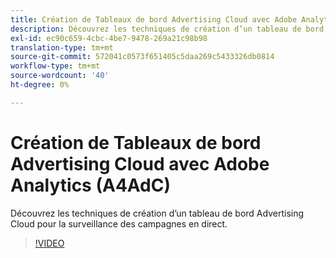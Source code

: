 ```yaml
---
title: Création de Tableaux de bord Advertising Cloud avec Adobe Analytics
description: Découvrez les techniques de création d’un tableau de bord Advertising Cloud pour la surveillance des campagnes en direct
exl-id: ec90c659-4cbc-4be7-9478-269a21c98b98
translation-type: tm+mt
source-git-commit: 572041c0573f651405c5daa269c5433326db0814
workflow-type: tm+mt
source-wordcount: '40'
ht-degree: 0%

---
```


# Création de Tableaux de bord Advertising Cloud avec Adobe Analytics (A4AdC)

Découvrez les techniques de création d’un tableau de bord Advertising Cloud pour la surveillance des campagnes en direct.

>[!VIDEO](https://video.tv.adobe.com/v/33922)
